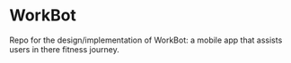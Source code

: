# WorkBot
Repo for the design/implementation of WorkBot: a mobile app that assists users
in there fitness journey. 
